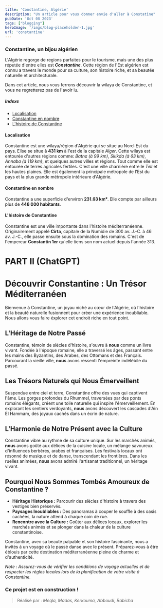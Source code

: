 ```yaml
---
title: 'Constantine, Algérie'
description: "Un article pour vous donner envie d'aller à Constatine"
pubDate: 'Oct 08 2023'
tags: ["blogging"]
heroImage: '/imgs/blog-placeholder-1.jpg'
url: 'constantine'
---
```


### Constantine, un bijou algérien

L'Algérie regorge de regions parfaites pour le tourisme, mais une des plus réputée d'entre elles
est ***Constantine***. Cette région de l'Est algérien est connu a travers le monde pour sa culture,
son histoire riche, et sa beautée naturelle et architecturale.

Dans cet article, nous vous ferrons découvrir la wilaya de Constantine, et vous ne regretterez
pas de l'avoir lu.

##### Indexe
* [Localisation](#localisation)
* [Constantine en nombre](#constantine-en-nombre)
* [L'histoire de Constantine](#lhistoire-de-constantine)

#### Localisation

Constantine est une wilaya/région d'Algérie qui se situe au Nord-Est du pays.
Ellse se situe à **431 km** à l'est de la capitale *Alger*.
Cette wilaya est entourée d'autres régions comme: *Batna (à 99 km)*, *Skikda (à 63 km)*, *Annaba (à 119 km)*, et quelques autres villes
et régions. Tout comme elle est entourée de terres agricoles fertiles.
C'est une ville charnière entre le *Tell* et les hautes plaines.
Elle est également la principale métropole de l’Est du pays et la plus grande métropole intérieure d'Algérie.

#### Constantine en nombre

Constantine a une superficie d'environ **231.63 km²**.
Elle compte par ailleurs plus de **448 000 habitants**.

#### L'histoire de Constantine

Constantine est une ville importante dans l'histoire méditerranéenne. Originairement appelé **Cirta**, capitale de la Numidie de 300 av. J.-C. à 46 av. J.-C., elle passe ensuite sous la domination des romains. C'est de l'empereur **Constantin 1er** qu'elle tiens son nom actuel depuis l'année 313.

# PART II (ChatGPT)

# Découvrir Constantine : Un Trésor Méditerranéen

Bienvenue à Constantine, un joyau niché au cœur de l'Algérie, où l'histoire et la beauté naturelle fusionnent pour créer une expérience inoubliable. Nous allons vous faire éxplorer cet endroit riche en tout point.

## L'Héritage de **Notre** Passé

Constantine, témoin de siècles d'histoire, s'ouvre à **nous** comme un livre vivant. Fondée à l'époque romaine, elle a traversé les âges, passant entre les mains des Byzantins, des Arabes, des Ottomans et des Français. Parcourant la vieille ville, **nous** avons ressenti l'empreinte indélébile du passé.

## Les Trésors Naturels qui Nous Émerveillent

Suspendue entre ciel et terre, Constantine offre des vues qui captivent l'âme. Les gorges profondes du Rhummel, traversées par des ponts romains élégants, créent une toile naturelle qui inspire l'émerveillement. En explorant les sentiers verdoyants, **nous** avons découvert les cascades d'Ain El Hammam, des joyaux cachés dans un écrin de nature.

## L'Harmonie de **Notre** Présent avec la Culture

Constantine vibre au rythme de sa culture unique. Sur les marchés animés, **nous** avons goûté aux délices de la cuisine locale, un mélange savoureux d'influences berbères, arabes et françaises. Les festivals locaux ont résonné de musique et de danse, transcendant les frontières. Dans les ruelles animées, **nous** avons admiré l'artisanat traditionnel, un héritage vivant.

## Pourquoi **Nous** Sommes Tombés Amoureux de Constantine ?

- **Héritage Historique :** Parcourir des siècles d'histoire à travers des vestiges bien préservés.
- **Paysages Inoubliables :** Des panoramas à couper le souffle à des oasis cachées, la nature attend à chaque coin de rue.
- **Rencontre avec la Culture :** Goûter aux délices locaux, explorer les marchés animés et se plonger dans la chaleur de la culture constantinoise.

Constantine, avec sa beauté palpable et son histoire fascinante, nous a invités à un voyage où le passé danse avec le présent. Préparez-vous à être éblouis par cette destination méditerranéenne pleine de charme et d'authenticité.

*Note : Assurez-vous de vérifier les conditions de voyage actuelles et de respecter les règles locales lors de la planification de votre visite à Constantine.*



### Ce projet est en construction !

> Réalisé par : *Meqla, Madas, Kerkouma, Abboudi, Babicha*
